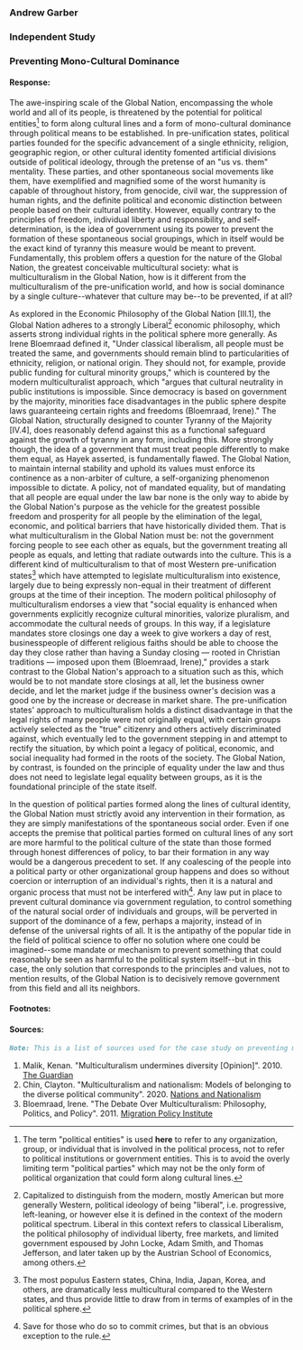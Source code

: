 ### Andrew Garber

### Independent Study

### Preventing Mono-Cultural Dominance

#### Response:

The awe-inspiring scale of the Global Nation, encompassing the whole world and all of its people, is threatened by the potential for political entities[^1] to form along cultural lines and a form of mono-cultural dominance through political means to be established. In pre-unification states, political parties founded for the specific advancement of a single ethnicity, religion, geographic region, or other cultural identity fomented artificial divisions outside of political ideology, through the pretense of an "us vs. them" mentality. These parties, and other spontaneous social movements like them, have exemplified and magnified some of the worst humanity is capable of throughout history, from genocide, civil war, the suppression of human rights, and the definite political and economic distinction between people based on their cultural identity. However, equally contrary to the principles of freedom, individual liberty and responsibility, and self-determination, is the idea of government using its power to prevent the formation of these spontaneous social groupings, which in itself would be the exact kind of tyranny this measure would be meant to prevent. Fundamentally, this problem offers a question for the nature of the Global Nation, the greatest conceivable multicultural society: what is multiculturalism in the Global Nation, how is it different from the multiculturalism of the pre-unification world, and how is social dominance by a single culture--whatever that culture may be--to be prevented, if at all?

As explored in the Economic Philosophy of the Global Nation [III.1], the Global Nation adheres to a strongly Liberal[^2] economic philosophy, which asserts strong individual rights in the political sphere more generally. As Irene Bloemraad defined it, "Under classical liberalism, all people must be treated the same, and governments should remain blind to particularities of ethnicity, religion, or national origin. They should not, for example, provide public funding for cultural minority groups," which is countered by the modern multiculturalist approach, which "argues that cultural neutrality in public institutions is impossible. Since democracy is based on government by the majority, minorities face disadvantages in the public sphere despite laws guaranteeing certain rights and freedoms (Bloemraad, Irene)." The Global Nation, structurally designed to counter Tyranny of the Majority [IV.4], does reasonably defend against this as a functional safeguard against the growth of tyranny in any form, including this. More strongly though, the idea of a government that must treat people differently to make them equal, as Hayek asserted, is fundamentally flawed. The Global Nation, to maintain internal stability and uphold its values must enforce its continence as a non-arbiter of culture, a self-organizing phenomenon impossible to dictate. A policy, not of mandated equality, but of mandating that all people are equal under the law bar none is the only way to abide by the Global Nation's purpose as the vehicle for the greatest possible freedom and prosperity for all people by the elimination of the legal, economic, and political barriers that have historically divided them. That is what multiculturalism in the Global Nation must be: not the government forcing people to see each other as equals, but the government treating all people as equals, and letting that radiate outwards into the culture. This is a different kind of multiculturalism to that of most Western pre-unification states[^3] which have attempted to legislate multiculturalism into existence, largely due to being expressly non-equal in their treatment of different groups at the time of their inception. The modern political philosophy of multiculturalism endorses a view that "social equality is enhanced when governments explicitly recognize cultural minorities, valorize pluralism, and accommodate the cultural needs of groups. In this way, if a legislature mandates store closings one day a week to give workers a day of rest, businesspeople of different religious faiths should be able to choose the day they close rather than having a Sunday closing — rooted in Christian traditions — imposed upon them (Bloemraad, Irene)," provides a stark contrast to the Global Nation's approach to a situation such as this, which would be to not mandate store closings at all, let the business owner decide, and let the market judge if the business owner's decision was a good one by the increase or decrease in market share. The pre-unification states' approach to multiculturalism holds a distinct disadvantage in that the legal rights of many people were not originally equal, with certain groups actively selected as the "true" citizenry and others actively discriminated against, which eventually led to the government stepping in and attempt to rectify the situation, by which point a legacy of political, economic, and social inequality had formed in the roots of the society. The Global Nation, by contrast, is founded on the principle of equality under the law and thus does not need to legislate legal equality between groups, as it is the foundational principle of the state itself.

In the question of political parties formed along the lines of cultural identity, the Global Nation must strictly avoid any intervention in their formation, as they are simply manifestations of the spontaneous social order. Even if one accepts the premise that political parties formed on cultural lines of any sort are more harmful to the political culture of the state than those formed through honest differences of policy, to bar their formation in any way would be a dangerous precedent to set. If any coalescing of the people into a political party or other organizational group happens and does so without coercion or interruption of an individual's rights, then it is a natural and organic process that must not be interfered with[^4]. Any law put in place to prevent cultural dominance via government regulation, to control something of the natural social order of individuals and groups, will be perverted in support of the dominance of a few, perhaps a majority, instead of in defense of the universal rights of all. It is the antipathy of the popular tide in the field of political science to offer no solution where one could be imagined--some mandate or mechanism to prevent something that could reasonably be seen as harmful to the political system itself--but in this case, the only solution that corresponds to the principles and values, not to mention results, of the Global Nation is to decisively remove government from this field and all its neighbors.

#### Footnotes:

[^1]: The term "political entities" is used **here** to refer to any organization, group, or individual that is involved in the political process, not to refer to political institutions or government entities. This is to avoid the overly limiting term "political parties" which may not be the only form of political organization that could form along cultural lines.
[^2]: Capitalized to distinguish from the modern, mostly American but more generally Western, political ideology of being "liberal", i.e. progressive, left-leaning, or however else it is defined in the context of the modern political spectrum. Liberal in this context refers to classical Liberalism, the political philosophy of individual liberty, free markets, and limited government espoused by John Locke, Adam Smith, and Thomas Jefferson, and later taken up by the Austrian School of Economics, among others.
[^3]: The most populus Eastern states, China, India, Japan, Korea, and others, are dramatically less multicultural compared to the Western states, and thus provide little to draw from in terms of examples of in the political sphere.
[^4]: Save for those who do so to commit crimes, but that is an obvious exception to the rule.

#### Sources:

```markdown
Note: This is a list of sources used for the case study on preventing mono-cultural dominance in the Global Nation. It is done in ASPA (American Political Science Association) format. If there is no author, the source is listed by the title. If there is no date, the source is listed with 'n.d' for no date.
```

1. Malik, Kenan. "Multiculturalism undermines diversity [Opinion]". 2010. [The Guardian](https://www.theguardian.com/commentisfree/2010/mar/17/multiculturalism-diversity-political-policy)
2. Chin, Clayton. "Multiculturalism and nationalism: Models of belonging to the diverse political community". 2020. [Nations and Nationalism](https://doi.org/10.1111/nana.12657)
3. Bloemraad, Irene. "The Debate Over Multiculturalism: Philosophy, Politics, and Policy". 2011. [Migration Policy Institute](https://www.migrationpolicy.org/article/debate-over-multiculturalism-philosophy-politics-and-policy)
